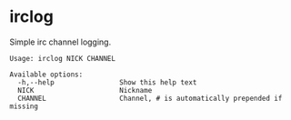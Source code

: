# irclog

Simple irc channel logging.

```
Usage: irclog NICK CHANNEL

Available options:
  -h,--help                Show this help text
  NICK                     Nickname
  CHANNEL                  Channel, # is automatically prepended if missing
```
